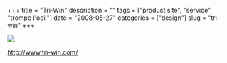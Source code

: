 +++
title = "Tri-Win"
description = ""
tags = ["product site", "service", "trompe l'oeil"]
date = "2008-05-27"
categories = ["design"]
slug = "tri-win"
+++


 

  <div id="screens-thumbs" class="clearfix">
    <div class="txt-center" id="design-submission"><a href="http://www.tri-win.com/"><img id='bluga-thumbnail-1274' class='bluga-thumbnail large' src='/media/bluga/
wt483c00e694c4b_0.jpg'/></a></div>  
  </div>   
<p><a href="http://www.tri-win.com/">http://www.tri-win.com/</a></p>




